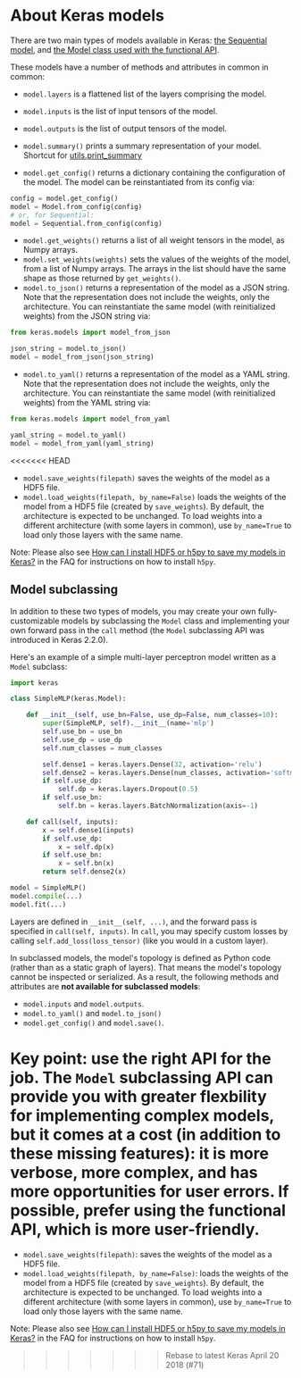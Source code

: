 # About Keras models

There are two main types of models available in Keras: [the Sequential model](/models/sequential), and [the Model class used with the functional API](/models/model).

These models have a number of methods and attributes in common in common:

- `model.layers` is a flattened list of the layers comprising the model.
- `model.inputs` is the list of input tensors of the model.
- `model.outputs` is the list of output tensors of the model.

- `model.summary()` prints a summary representation of your model. Shortcut for [utils.print_summary](/utils/#print_summary)
- `model.get_config()` returns a dictionary containing the configuration of the model. The model can be reinstantiated from its config via:

```python
config = model.get_config()
model = Model.from_config(config)
# or, for Sequential:
model = Sequential.from_config(config)
```

- `model.get_weights()` returns a list of all weight tensors in the model, as Numpy arrays.
- `model.set_weights(weights)` sets the values of the weights of the model, from a list of Numpy arrays. The arrays in the list should have the same shape as those returned by `get_weights()`.
- `model.to_json()` returns a representation of the model as a JSON string. Note that the representation does not include the weights, only the architecture. You can reinstantiate the same model (with reinitialized weights) from the JSON string via:

```python
from keras.models import model_from_json

json_string = model.to_json()
model = model_from_json(json_string)
```
- `model.to_yaml()` returns a representation of the model as a YAML string. Note that the representation does not include the weights, only the architecture. You can reinstantiate the same model (with reinitialized weights) from the YAML string via:

```python
from keras.models import model_from_yaml

yaml_string = model.to_yaml()
model = model_from_yaml(yaml_string)
```
<<<<<<< HEAD

- `model.save_weights(filepath)` saves the weights of the model as a HDF5 file.
- `model.load_weights(filepath, by_name=False)` loads the weights of the model from a HDF5 file (created by `save_weights`). By default, the architecture is expected to be unchanged. To load weights into a different architecture (with some layers in common), use `by_name=True` to load only those layers with the same name.

Note: Please also see [How can I install HDF5 or h5py to save my models in Keras?](/getting-started/faq/#how-can-i-install-HDF5-or-h5py-to-save-my-models-in-Keras) in the FAQ for instructions on how to install `h5py`.


## Model subclassing

In addition to these two types of models, you may create your own fully-customizable models by subclassing the `Model` class
and implementing your own forward pass in the `call` method (the `Model` subclassing API was introduced in Keras 2.2.0).

Here's an example of a simple multi-layer perceptron model written as a `Model` subclass:

```python
import keras

class SimpleMLP(keras.Model):

    def __init__(self, use_bn=False, use_dp=False, num_classes=10):
        super(SimpleMLP, self).__init__(name='mlp')
        self.use_bn = use_bn
        self.use_dp = use_dp
        self.num_classes = num_classes

        self.dense1 = keras.layers.Dense(32, activation='relu')
        self.dense2 = keras.layers.Dense(num_classes, activation='softmax')
        if self.use_dp:
            self.dp = keras.layers.Dropout(0.5)
        if self.use_bn:
            self.bn = keras.layers.BatchNormalization(axis=-1)

    def call(self, inputs):
        x = self.dense1(inputs)
        if self.use_dp:
            x = self.dp(x)
        if self.use_bn:
            x = self.bn(x)
        return self.dense2(x)

model = SimpleMLP()
model.compile(...)
model.fit(...)
```

Layers are defined in `__init__(self, ...)`, and the forward pass is specified in `call(self, inputs)`. In `call`, you may specify custom losses by calling `self.add_loss(loss_tensor)` (like you would in a custom layer).

In subclassed models, the model's topology is defined as Python code (rather than as a static graph of layers).
That means the model's topology cannot be inspected or serialized. As a result, the following methods and attributes are **not available for subclassed models**:

- `model.inputs` and `model.outputs`.
- `model.to_yaml()` and `model.to_json()`
- `model.get_config()` and `model.save()`.

**Key point:** use the right API for the job. The `Model` subclassing API can provide you with greater flexbility for implementing complex models,
but it comes at a cost (in addition to these missing features):
it is more verbose, more complex, and has more opportunities for user errors. If possible, prefer using the functional API, which is more user-friendly.
=======
- `model.save_weights(filepath)`: saves the weights of the model as a HDF5 file.
- `model.load_weights(filepath, by_name=False)`: loads the weights of the model from a HDF5 file (created by `save_weights`). By default, the architecture is expected to be unchanged. To load weights into a different architecture (with some layers in common), use `by_name=True` to load only those layers with the same name.

Note: Please also see [How can I install HDF5 or h5py to save my models in Keras?](/getting-started/faq/#how-can-i-install-HDF5-or-h5py-to-save-my-models-in-Keras) in the FAQ for instructions on how to install `h5py`.
>>>>>>> Rebase to latest Keras April 20 2018 (#71)
